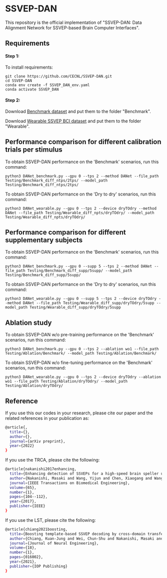 # SSVEP-DAN
This repository is the official implementation of "SSVEP-DAN: Data Alignment Network for SSVEP-based Brain Computer Interfaces". 

## Requirements
#### Step 1:
To install requirements:
```setup
git clone https://github.com/CECNL/SSVEP-DAN.git
cd SSVEP-DAN
conda env create -f SSVEP_DAN_env.yaml
conda activate SSVEP_DAN
```
#### Step 2:
Download [Benchmark dataset](http://bci.med.tsinghua.edu.cn/download.html) and put them to the folder "Benchmark".

Download [Wearable SSVEP BCI dataset](http://bci.med.tsinghua.edu.cn/download.html) and put them to the folder "Wearable".

## Performance comparison for different calibration trials per stimulus 

To obtain SSVEP-DAN performance on the 'Benchmark' scenarios, run this command:
```
python3 DANet_benchmark.py --gpu 0 --tps 2 --method DANet --file_path Testing/Benchmark_diff_ntps/2tps/ --model_path Testing/Benchmark_diff_ntps/2tps/
```

To obtain SSVEP-DAN performance on the 'Dry to dry' scenarios, run this command:
```
python3 DANet_wearable.py --gpu 0 --tps 2 --device dryTOdry --method DANet --file_path Testing/Wearable_diff_npts/dryTOdry/ --model_path Testing/Wearable_diff_npts/dryTOdry/
```
## Performance comparison for different supplementary subjects

To obtain SSVEP-DAN performance on the 'Benchmark' scenarios, run this command:
```
python3 DANet_benchmark.py --gpu 0 --supp 5 --tps 2 --method DANet --file_path Testing/Benchmark_diff_supp/5supp/ --model_path Testing/Benchmark_diff_supp/5supp/
```

To obtain SSVEP-DAN performance on the 'Dry to dry' scenarios, run this command:
```
python3 DANet_wearable.py --gpu 0 --supp 5 --tps 2 --device dryTOdry --method DANet --file_path Testing/Wearable_diff_supp/dryTOdry/5supp --model_path Testing/Wearable_diff_supp/dryTOdry/5supp
```
## Ablation study

To obtain SSVEP-DAN w/o pre-training performance on the 'Benchmark' scenarios, run this command:
```
python3 DANet_benchmark.py --gpu 0 --tps 2 --ablation wo1 --file_path Testing/Ablation/Benchmark/ --model_path Testing/Ablation/Benchmark/
```

To obtain SSVEP-DAN w/o fine-tuning performance on the 'Benchmark' scenarios, run this command:
```
python3 DANet_wearable.py --gpu 0 --tps 2 --device dryTOdry --ablation wo1 --file_path Testing/Ablation/dryTOdry/ --model_path Testing/Ablation/dryTOdry/
```

## Reference

If you use this our codes in your research, please cite our paper and the related references in your publication as:
```bash
@article{,
  title={},
  author={},
  journal={arXiv preprint},
  year={2022}
}
```
If you use the TRCA, please cite the following:
```bash
@article{nakanishi2017enhancing,
  title={Enhancing detection of SSVEPs for a high-speed brain speller using task-related component analysis},
  author={Nakanishi, Masaki and Wang, Yijun and Chen, Xiaogang and Wang, Yu-Te and Gao, Xiaorong and Jung, Tzyy-Ping},
  journal={IEEE Transactions on Biomedical Engineering},
  volume={65},
  number={1},
  pages={104--112},
  year={2017},
  publisher={IEEE}
}
```
If you use the LST, please cite the following:
```bash
@article{chiang2021boosting,
  title={Boosting template-based SSVEP decoding by cross-domain transfer learning},
  author={Chiang, Kuan-Jung and Wei, Chun-Shu and Nakanishi, Masaki and Jung, Tzyy-Ping},
  journal={Journal of Neural Engineering},
  volume={18},
  number={1},
  pages={016002},
  year={2021},
  publisher={IOP Publishing}
}
```
